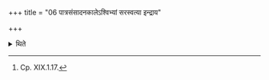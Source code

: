 +++
title = "06 पात्रसंसादनकालेऽश्विभ्यां सरस्वत्या इन्द्राय"

+++

<details><summary>थिते</summary>

6. At the time of placing the utensils, he arranges the cups[^1] for Aśvins, for Sarasvatī and for Indra Sutrāman.  

[^1]: Cp. XIX.1.17. 
</details>
